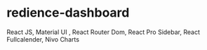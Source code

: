 # redience-dashboard
React JS, Material UI , React Router Dom, React Pro Sidebar, React Fullcalender, Nivo Charts
